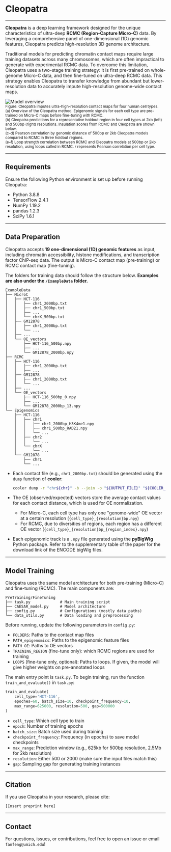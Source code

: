 # Cleopatra

---

**Cleopatra** is a deep learning framework designed for the unique characteristics of ultra-deep **RCMC (Region-Capture Micro-C)** data. By leveraging a comprehensive panel of one-dimensional (1D) genomic features, Cleopatra predicts high-resolution 3D genome architecture.

Traditional models for predicting chromatin contact maps require large training datasets across many chromosomes, which are often impractical to generate with experimental RCMC data. To overcome this limitation, Cleopatra uses a two-stage training strategy: it is first pre-trained on whole-genome Micro-C data, and then fine-tuned on ultra-deep RCMC data. This strategy enables Cleopatra to transfer knowledge from abundant but lower-resolution data to accurately impute high-resolution genome-wide contact maps.

![Model overview](./Cleopatra.png)  
<sub>Figure: Cleopatra imputes ultra-high-resolution contact maps for four human cell types.  
(a) Overview of the Cleopatra method. Epigenomic signals for each cell type are pre-trained on Micro-C maps before fine-tuning with RCMC.  
(b) Cleopatra predictions for a representative holdout region in four cell types at 2kb (left) and 500bp (right) resolutions. Insulation scores from RCMC and Cleopatra are shown below.  
(c–d) Pearson correlation by genomic distance of 500bp or 2kb Cleopatra models compared to RCMC in three holdout regions.  
(e–f) Loop strength correlation between RCMC and Cleopatra models at 500bp or 2kb resolution, using loops called in RCMC. *r* represents Pearson correlation per cell type.</sub>

---

## Requirements

Ensure the following Python environment is set up before running Cleopatra:

- Python 3.8.8  
- TensorFlow 2.4.1  
- NumPy 1.19.2  
- pandas 1.2.3  
- SciPy 1.6.1  

---

## Data Preparation

Cleopatra accepts **19 one-dimensional (1D) genomic features** as input, including chromatin accessibility, histone modifications, and transcription factor ChIP-seq data.
The output is Micro-C contact map (pre-training) or RCMC contact map (fine-tuning).

The folders for training data should follow the structure below.
**Examples are also under the `/ExampleData` folder.**

```
ExampleData
├── MicroC
│   ├── HCT-116
│   │   ├── chr1_2000bp.txt
│   │   ├── chr1_500bp.txt
│   │   ├── ...
│   │   └── chrX_500bp.txt
│   ├── GM12878
│   │   ├── chr1_2000bp.txt
│   │   └── ...
│   ├── ...
│   └── OE_vectors
│       ├── HCT-116_500bp.npy
│       ├── ...
│       └── GM12878_2000bp.npy
├── RCMC
│   ├── HCT-116
│   │   ├── chr1_2000bp.txt
│   │   ├── ...
│   ├── GM12878
│   │   ├── chr1_2000bp.txt
│   │   └── ...
│   ├── ...
│   └── OE_vectors
│       ├── HCT-116_500bp_0.npy
│       ├── ...
│       └── GM12878_2000bp_13.npy
└── Epigenomics
    ├── HCT-116
    │   ├── chr1
    │   │   ├── chr1_2000bp_H3K4me1.npy
    │   │   ├── chr1_500bp_RAD21.npy
    │   │   └── ...
    │   ├── chr2
    │   │   └── ...
    │   └── chrX
    │       └── ...
    └── GM12878
        ├── chr1
        └── ...
```

- Each contact file (e.g., `chr1_2000bp.txt`) should be generated using the `dump` function of **cooler**:
  ```bash
  cooler dump -r "chr${chr}" -b --join -o "${OUTPUT_FILE}" "${COOLER_FILE}"
  ```

- The OE (observed/expected) vectors store the average contact values for each contact distance, which is used for OE normalization.
  - For Micro-C, each cell type has only one "genome-wide" OE vector at a certain resolution (`{cell_type}_{resolution}bp.npy`)
  - For RCMC, due to diversities of regions, each region has a different OE vector (`{cell_type}_{resolution}bp_{region_index}.npy`)

- Each epigenomic track is a `.npy` file generated using the **pyBigWig** Python package. Refer to the supplementary table of the paper for the download link of the ENCODE bigWig files.

---

## Model Training

Cleopatra uses the same model architecture for both pre-training (Micro-C) and fine-tuning (RCMC). The main components are:

```
PreTraining/FineTuning
├── task.py             # Main training script
├── CAESAR_model.py     # Model architecture
├── config.py           # Configurations (mostly data paths)
└── data_utils.py       # Data loading and preprocessing
```

Before running, update the following parameters in `config.py`:
- `FOLDERS`: Paths to the contact map files  
- `PATH_epigenomics`: Paths to the epigenomic feature files  
- `PATH_OE`: Paths to OE vectors
- `TRAINING_REGION` (fine-tune only): which RCMC regions are used for training
- `LOOPS` (fine-tune only, optional): Paths to loops. If given, the model will give higher weights on pre-annotated loops

The main entry point is `task.py`.
To begin training, run the function `train_and_evaluate()` in `task.py`:

```Python
train_and_evaluate(
    cell_type='HCT-116',
    epoches=60, batch_size=10, checkpoint_frequency=10,
    max_range=625000, resolution=500, gap=500000
)
```
- `cell_type`: Which cell type to train
- `epoch`: Number of training epochs
- `batch_size`: Batch size used during training
- `checkpoint_frequency`: Frequency (in epochs) to save model checkpoints
- `max_range`: Prediction window (e.g., 625kb for 500bp resolution, 2.5Mb for 2kb resolution)  
- `resolution`: Either 500 or 2000 (make sure the input files match this)  
- `gap`: Sampling gap for generating training instances


---

## Citation

If you use Cleopatra in your research, please cite:

```
[Insert preprint here]
```

---

## Contact

For questions, issues, or contributions, feel free to open an issue or email `fanfeng@umich.edu`!
